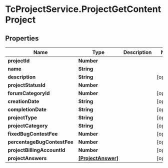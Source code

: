 # TcProjectService.ProjectGetContentProject

## Properties
Name | Type | Description | Notes
------------ | ------------- | ------------- | -------------
**projectId** | **Number** |  | 
**name** | **String** |  | 
**description** | **String** |  | [optional] 
**projectStatusId** | **Number** |  | 
**forumCategoryId** | **Number** |  | [optional] 
**creationDate** | **String** |  | [optional] 
**completionDate** | **String** |  | [optional] 
**projectType** | **String** |  | [optional] 
**projectCategory** | **String** |  | [optional] 
**fixedBugContestFee** | **Number** |  | [optional] 
**percentageBugContestFee** | **Number** |  | [optional] 
**projectBillingAccountId** | **Number** |  | [optional] 
**projectAnswers** | [**[ProjectAnswer]**](ProjectAnswer.md) |  | [optional] 


